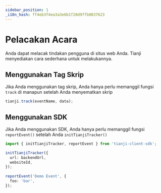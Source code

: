 ```yaml
---
sidebar_position: 1
_i18n_hash: ff4eb3f4ea3a3e6b1f20d9ffb0837623
---
```

# Pelacakan Acara

Anda dapat melacak tindakan pengguna di situs web Anda. Tianji menyediakan cara sederhana untuk melakukannya.

## Menggunakan Tag Skrip

Jika Anda menggunakan tag skrip, Anda hanya perlu memanggil fungsi `track` di manapun setelah Anda menyematkan skrip

```ts
tianji.track(eventName, data);
```

## Menggunakan SDK

Jika Anda menggunakan SDK, Anda hanya perlu memanggil fungsi `reportEvent()` setelah Anda `initTianjiTracker()`

```ts
import { initTianjiTracker, reportEvent } from 'tianji-client-sdk';

initTianjiTracker({
  url: backendUrl,
  websiteId,
});
    
reportEvent('Demo Event', {
  foo: 'bar',
});
```
